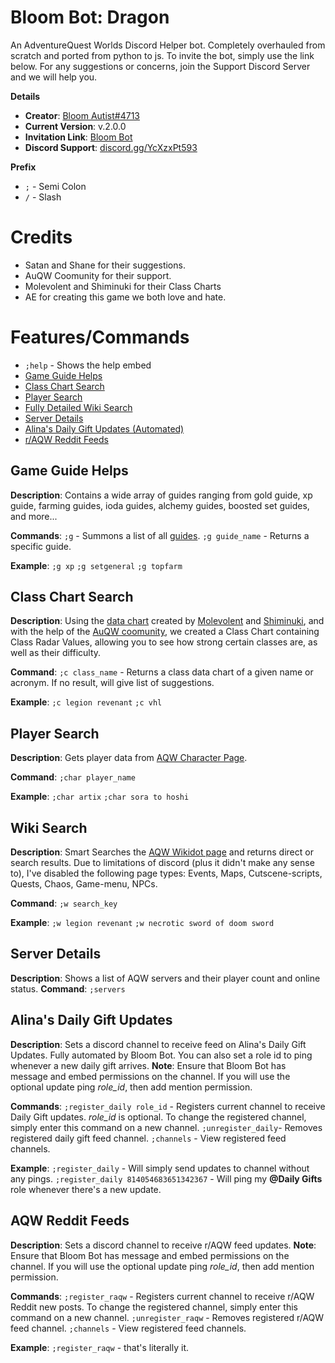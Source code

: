 # Bloom Bot: Dragon

An AdventureQuest Worlds Discord Helper bot. Completely overhauled from scratch and ported from python to js. To invite the bot, simply use the link below. For any suggestions or concerns, join the Support Discord Server and we will help you.

**Details**
- **Creator**: [Bloom Autist#4713](https://twitter.com/BloomAutist47)
- **Current Version**: v.2.0.0
- **Invitation Link**: [Bloom Bot](https://discord.com/api/oauth2/authorize?client_id=799639690176495637&permissions=268749888&scope=bot)
- **Discord Support**: [discord.gg/YcXzxPt593](https://discord.gg/YcXzxPt593)

**Prefix**
 - ` ; ` - Semi Colon
 - ` / ` - Slash

# Credits
- Satan and Shane for their suggestions.
- AuQW Coomunity for their support.
- Molevolent and Shiminuki for their Class Charts
- AE for creating this game we both love and hate.
# Features/Commands
 - `;help` - Shows the help embed
 - [Game Guide Helps](#game-guide-helps)
 - [Class Chart Search](#class-chart-search)
 - [Player Search](#player-search)
 - [Fully Detailed Wiki Search](#wiki-search)
 - [Server Details](#server-details)
 - [Alina's Daily Gift Updates (Automated)](#alina's-daily-gift-updates)
 - [r/AQW Reddit Feeds](#aqw-reddit-feeds)

## Game Guide Helps
**Description**: Contains a wide array of guides ranging from gold guide, xp guide, farming guides, ioda guides, alchemy guides, boosted set guides, and more...

**Commands**:
`;g` - Summons a list of all [guides](https://github.com/BloomAutist47/bloom-bot-dragon/blob/main/data/guides.json).
`;g guide_name` - Returns a specific guide. 

**Example**:
`;g xp`
`;g setgeneral`
`;g topfarm`

## Class Chart Search
**Description**: Using the [data chart](https://docs.google.com/spreadsheets/d/1Ywl9GcfySXodGA_MtqU4YMEQaGmr4eMAozrM4r00KwI/edit?usp=sharing) created by [Molevolent](https://twitter.com/molevolent) and [Shiminuki](https://www.youtube.com/channel/UCyQ5AocDVVDznIslRuGUS3g), and with the help of the [AuQW coomunity](https://auqw.tk/), we created a Class Chart containing Class Radar Values, allowing you to see how strong certain classes are, as well as their difficulty.

**Command**: 
`;c class_name` - Returns a class data chart of a given name or acronym. If no result, will give list of suggestions.

**Example**:
`;c legion revenant`
`;c vhl`

## Player Search
**Description**:  Gets player data from [AQW Character Page](https://account.aq.com/CharPage?).

**Command**: 
`;char player_name`

**Example**:
`;char artix`
`;char sora to hoshi`

## Wiki Search
**Description**:  Smart Searches the [AQW Wikidot page](http://aqwwiki.wikidot.com/) and returns direct or search results. Due to limitations of discord (plus it didn't make any sense to), I've disabled the following page types: Events, Maps, Cutscene-scripts, Quests, Chaos, Game-menu, NPCs.

**Command**: 
`;w search_key`

**Example**:
`;w legion revenant`
`;w necrotic sword of doom sword`

## Server Details
**Description**:  Shows a list of AQW servers and their player count and online status.
**Command**: 
`;servers`



## Alina's Daily Gift Updates
**Description**:  Sets a discord channel to receive feed on Alina's Daily Gift Updates. Fully automated by Bloom Bot. You can also set a role id to ping whenever a new daily gift arrives.
**Note**: Ensure that Bloom Bot has message and embed permissions on the channel. If you will use the optional update ping *role_id*, then add mention permission.

**Commands**: 
`;register_daily role_id` - Registers current channel to receive Daily Gift updates. *role\_id* is optional. To change the registered channel, simply enter this command on a new channel. 
`;unregister_daily`- Removes registered daily gift feed channel.
`;channels` - View registered feed channels.

**Example**:
`;register_daily` - Will simply send updates to channel without any pings.
`;register_daily 814054683651342367` - Will ping my **@Daily Gifts** role whenever there's a new update.

## AQW Reddit Feeds
**Description**:  Sets a discord channel to receive r/AQW feed updates.
**Note**: Ensure that Bloom Bot has message and embed permissions on the channel. If you will use the optional update ping *role_id*, then add mention permission.

**Commands**: 
`;register_raqw` - Registers current channel to receive r/AQW Reddit new posts. To change the registered channel, simply enter this command on a new channel. 
`;unregister_raqw` - Removes registered r/AQW feed channel.
`;channels` - View registered feed channels.

**Example**:
`;register_raqw` - that's literally it.

